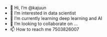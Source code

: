 - 👋 Hi, I’m @kajuun
- 👀 I’m interested in data scientist
- 🌱 I’m currently learning deep learning and AI
- 💞️ I’m looking to collaborate on ...
- 📫 How to reach me 7503826007

<!---
kajuun/kajuun is a ✨ special ✨ repository because its `README.md` (this file) appears on your GitHub profile.
You can click the Preview link to take a look at your changes.
--->
